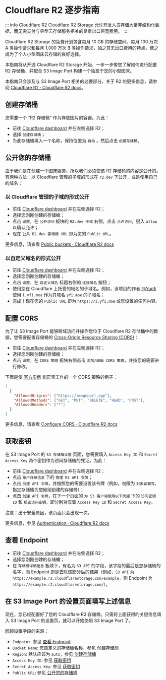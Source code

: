 # Cloudflare R2 逐步指南

::: info Cloudflare R2
Cloudflare R2 Storage 允许开发人员存储大量非结构化数据，而无需支付与典型云存储服务相关的昂贵出口带宽费用。
:::

Cloudflare R2 Storage 的免费计划包含每月 10 GB 的存储空间、每月 100 万次 A 类操作请求和每月 1,000 万次 B 类操作请求，加之其无出口费用的特点，使之成为了个人小型图床云存储的良好选择。

本指南将从开通 Cloudflare R2 Storage 开始，一步一步带您了解如何进行配置 R2 存储桶，并配合 S3 Image Port 构建一个独属于您的小型图床。

本指南只会涉及与 S3 Image Port 相关的必要部分，关于 R2 的更多信息，请参阅 [Cloudflare R2 · Cloudflare R2 docs](https://developers.cloudflare.com/r2/)。

## 创建存储桶

您需要一个 “R2 存储桶” 作为存放图片的容器。为此：

- 前往 [Cloudflare dashboard](https://dash.cloudflare.com/) 并在左侧选择 R2；
- 选择 `创建存储桶`；
- 为此存储桶填入一个名称，保持位置为 `自动` ，然后点击 `创建存储桶`。

## 公开您的存储桶

由于我们是在创建一个图床服务，所以我们必须使该 R2 存储桶的内容是公开的。有两种方法：以 Cloudflare 管理的子域的形式在 `r2.dev` 下公开，或是使用自己的域名：

### 以 Cloudflare 管理的子域的形式公开

- 前往 [Cloudflare dashboard](https://dash.cloudflare.com/) 并在左侧选择 R2；
- 选择您刚刚创建的存储桶；
- 点击 `设置`，在 `公开访问` 板块的 `R2.dev 子域` 右侧，点击 `允许访问`，键入 `allow` 以确认允许；
- 现在 `公共 R2.dev 存储桶 URL` 即为您的 `Public URL`。

更多信息，请查看 [Public buckets · Cloudflare R2 docs](https://developers.cloudflare.com/r2/buckets/public-buckets/)

### 以自定义域名的形式公开

- 前往 [Cloudflare dashboard](https://dash.cloudflare.com/) 并在左侧选择 R2；
- 选择您刚刚创建的存储桶；
- 点击 `设置`，在 `自定义域名` 标题右侧的 `连接域名` 按钮；
- 使用您在 Cloudflare 上托管的域名的子域名。例如，该项目的作者 [@Yunfi](https://github.com/yy4382) 使用 `i.yfi.moe` 作为其域名 `yfi.moe` 的子域名；
- 完成！现在您的 `Public URL` 即为 `https://i.yfi.moe` 或您设置的任何内容。

## 配置 CORS

为了让 S3 Image Port 能够跨域访问并操作您位于 Cloudflare R2 存储桶中的数据，您需要配置存储桶的 [Cross-Origin Resource Sharing (CORS)](https://developer.mozilla.org/en-US/docs/Web/HTTP/CORS)：

- 前往 [Cloudflare dashboard](https://dash.cloudflare.com/) 并在左侧选择 R2；
- 选择您刚刚创建的存储桶；
- 点击 `设置`，在 `CORS 策略` 板块右侧点击 `添加/编辑 CORS 策略`，并按您的需要进行修改。

下面是使 [官方实例](https://imageport.app) 能正常工作的一个 CORS 策略的例子：

```json
[
  {
    "AllowedOrigins": ["https://imageport.app"],
    "AllowedMethods": ["GET", "PUT", "DELETE", "HEAD", "POST"],
    "AllowedHeaders": ["*"]
  }
]
```

更多信息，请查看 [Configure CORS · Cloudflare R2 docs](https://developers.cloudflare.com/r2/buckets/cors/)

## 获取密钥

在 S3 Image Port 的 `S3 存储桶设置` 页面，您需要填入 `Access Key ID` 和 `Secret Access Key` 两个密钥作为访问存储桶的凭证。为此：

- 前往 [Cloudflare dashboard](https://dash.cloudflare.com/) 并在左侧选择 R2；
- 点击 `账户详细信息` 下的 `管理 R2 API 令牌`；
- 点击 `创建 API 令牌`，并按照您的需要设置该令牌（例如，权限为 `对象读和写`，指定存储桶为您刚刚创建的存储桶）；
- 点击 `创建 API 令牌`，在下一个页面的 `为 S3 客户端使用以下凭据` 下的 `访问密钥 ID` 和 `机密访问密钥`，即分别对应着 `Access Key ID` 和 `Secret Access Key`。

注意：出于安全原因，该页面只会出现一次。

更多信息，参见 [Authentication · Cloudflare R2 docs](https://developers.cloudflare.com/r2/api/s3/tokens/)

## 查看 Endpoint

- 前往 [Cloudflare dashboard](https://dash.cloudflare.com/) 并在左侧选择 R2；
- 选择您刚刚创建的存储桶；
- 在 `存储桶详细信息` 板块下，有名为 `S3 API` 的字段，该字段的最后是您存储桶的名字，而 Endpoint 即是去除该部分后的结果（例如，`S3 API` 为 `https://example.r2.cloudflarestorage.com/example`，则 Endpoint 为 `https://example.r2.cloudflarestorage.com/`）。

## 在 S3 Image Port 的设置页面填写上述信息

现在，您已经配置好了您的 Cloudflare R2 存储桶，只需将上面获得的关键信息填入 S3 Image Port 的设置页，就可以开始使用 S3 Image Port 了。

回顾设置字段的来源：

- `Endpoint`: 参见 [查看 Endpoint](#查看-endpoint)
- `Bucket Name`: 您自定义的存储桶名称，参见 [创建存储桶](#创建存储桶)
- `Region`: 默认应该为 `auto`，参见 [创建存储桶](#创建存储桶)
- `Access Key ID`: 参见 [获取密钥](#获取密钥)
- `Secret Access Key`: 参见 [获取密钥](#获取密钥)
- `Public URL`: 参见 [公开您的存储桶](#公开您的存储桶)
